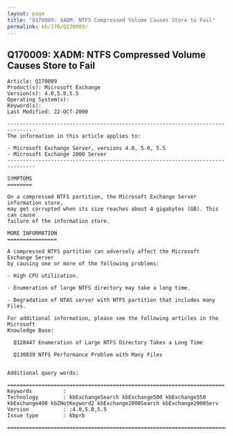 ```yaml
---
layout: page
title: "Q170009: XADM: NTFS Compressed Volume Causes Store to Fail"
permalink: kb/170/Q170009/
---
```


## Q170009: XADM: NTFS Compressed Volume Causes Store to Fail

	Article: Q170009
	Product(s): Microsoft Exchange
	Version(s): 4.0,5.0,5.5
	Operating System(s): 
	Keyword(s): 
	Last Modified: 22-OCT-2000
	
	-------------------------------------------------------------------------------
	The information in this article applies to:
	
	- Microsoft Exchange Server, versions 4.0, 5.0, 5.5 
	- Microsoft Exchange 2000 Server 
	-------------------------------------------------------------------------------
	
	SYMPTOMS
	========
	
	On a compressed NTFS partition, the Microsoft Exchange Server information store,
	may get corrupted when its size reaches about 4 gigabytes (GB). This can cause
	failure of the information store.
	
	MORE INFORMATION
	================
	
	A compressed NTFS partition can adversely affect the Microsoft Exchange Server
	by causing one or more of the following problems:
	
	- High CPU utilization.
	
	- Enumeration of large NTFS directory may take a long time.
	
	- Degradation of NTAS server with NTFS partition that includes many Files.
	
	For additional information, please see the following articles in the Microsoft
	Knowledge Base:
	
	  Q128447 Enumeration of Large NTFS Directory Takes a Long Time
	
	  Q130839 NTFS Performance Problem with Many Files
	
	
	Additional query words:
	
	======================================================================
	Keywords          :  
	Technology        : kbExchangeSearch kbExchange500 kbExchange550 kbExchange400 kbZNotKeyword2 kbExchange2000Search kbExchange2000Serv
	Version           : :4.0,5.0,5.5
	Issue type        : kbprb
	
	=============================================================================
	
